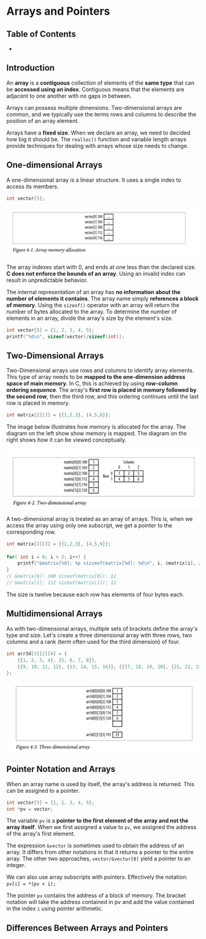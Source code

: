 # Arrays and Pointers

## Table of Contents

* [](#)

## Introduction

An **array** is a **contiguous** collection of elements of the **same type** that can be **accessed using an index**. Contiguous means that the elements are adjacent to one another with no gaps in between. 

Arrays can possess multiple dimensions. Two-dimensional arrays are common, and we typically use the terms rows and columns to describe the position of an array element.

Arrays have a **fixed size**. When we declare an array, we need to decided how big it should be. The `realloc()` function and variable length arrays provide techniques for dealing with arrays whose size needs to change.

## One-dimensional Arrays

A one-dimensional array is a linear structure. It uses a single index to access its members. 

```c
int vector[5];
```

<img src="4_resources/arr_alloc.png">

The array indexes start with 0, and ends at one less than the declared size. **C does not enforce the bounds of an array**. Using an invalid index can result in unpredictable behavior.

The internal representation of an array has **no information about the number of elements it contains**. The array name simply **references a block of memory**. Using the `sizeof()` operator with an array will return the number of bytes allocated to the array. To determine the number of elements in an array, divide the array's size by the element's size.

```c
int vector[5] = {1, 2, 3, 4, 5};
printf("%d\n", sizeof(vector)/sizeof(int));
```

## Two-Dimensional Arrays

Two-Dimensional arrays use rows and columns to identify array elements. This type of array needs to be **mapped to the one-dimension address space of main memory**. In C, this is achieved by using **row-column ordering sequence**. The array's **first row is placed in memory followed by the second row**, then the third row, and this ordering continues until the last row is placed in memory.

```c
int matrix[2][3] = {{1,2,3}, {4,5,6}};
```

The image below illustrates how memory is allocated for the array. The diagram on the left show show memory is mapped. The diagram on the right shows how it can be viewed conceptually.

<img src="4_resources/two_dimension.png">

A two-dimensional array is treated as an array of arrays. This is, when we access the array using only one subscript, we get a pointer to the corresponding row. 

```c
int matrix[2][3] = {{1,2,3}, {4,5,6}};

for( int i = 0; i < 2; i++) {
    printf("&matrix[%d]: %p sizzeof(matrix[%d]: %d\n", i, &matrix[i], i, sizeof(matrix[i]);
}
// &matrix[0]: 100 sizeof(matrix[0]): 12
// &matrix[1]: 112 sizeof(matrix[1]): 12
```

The size is twelve because each row has elements of four bytes each.

## Multidimensional Arrays

As with two-dimensional arrays, multiple sets of brackets define the array's type and size. Let's create a three dimensional array with three rows, two columns and a rank (term often used for the third dimension) of four.


```c
int arr3d[3][2][4] = {
    {{1, 2, 3, 4}, {5, 6, 7, 8}},
    {{9, 10, 11, 12}, {13, 14, 15, 16}}, {{17, 18, 19, 20}, {21, 22, 23, 24}}
};
```

<img src="4_resources/three_dimension.png">

## Pointer Notation and Arrays

When an array name is used by itself, the array's address is returned. This can be assigned to a pointer.

```c
int vector[5] = {1, 2, 3, 4, 5};
int *pv = vector;
```

The variable `pv` is a **pointer to the first element of the array and not the array itself**. When we first assigned a value to `pv`, we assigned the address of the array's first element.

The expression `&vector` is sometimes used to obtain the address of an array. It differs from other notations in that it returns a pointer to the entire array. The other two approaches, `vector/&vector[0]` yield a pointer to an integer. 

We can also use array subscripts with pointers. Effectively the notation: `pv[i] = *(pv + i);`

The pointer `pv` contains the address of a block of memory. The bracket notation will take the address contained in pv and add the value contained in the index `i` using pointer arithmetic.

## Differences Between Arrays and Pointers